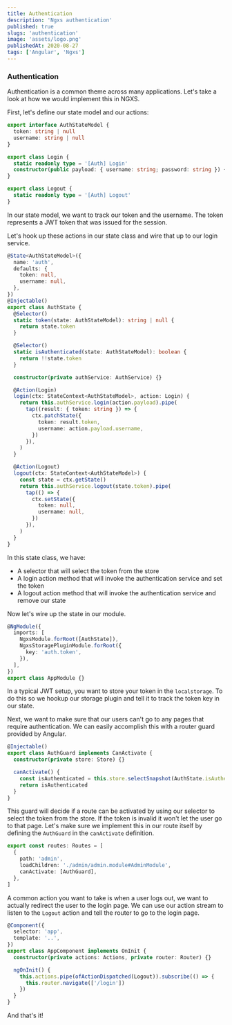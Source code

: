 ```yaml
---
title: Authentication
description: 'Ngxs authentication'
published: true
slugs: 'authentication'
image: 'assets/logo.png'
publishedAt: 2020-08-27
tags: ['Angular', 'Ngxs']
---
```


### Authentication

Authentication is a common theme across many applications. Let's take a look
at how we would implement this in NGXS.

First, let's define our state model and our actions:

```ts
export interface AuthStateModel {
  token: string | null
  username: string | null
}

export class Login {
  static readonly type = '[Auth] Login'
  constructor(public payload: { username: string; password: string }) {}
}

export class Logout {
  static readonly type = '[Auth] Logout'
}
```

In our state model, we want to track our token and the username. The token
represents a JWT token that was issued for the session.

Let's hook up these actions in our state class and wire that up to our login
service.

```ts
@State<AuthStateModel>({
  name: 'auth',
  defaults: {
    token: null,
    username: null,
  },
})
@Injectable()
export class AuthState {
  @Selector()
  static token(state: AuthStateModel): string | null {
    return state.token
  }

  @Selector()
  static isAuthenticated(state: AuthStateModel): boolean {
    return !!state.token
  }

  constructor(private authService: AuthService) {}

  @Action(Login)
  login(ctx: StateContext<AuthStateModel>, action: Login) {
    return this.authService.login(action.payload).pipe(
      tap((result: { token: string }) => {
        ctx.patchState({
          token: result.token,
          username: action.payload.username,
        })
      }),
    )
  }

  @Action(Logout)
  logout(ctx: StateContext<AuthStateModel>) {
    const state = ctx.getState()
    return this.authService.logout(state.token).pipe(
      tap(() => {
        ctx.setState({
          token: null,
          username: null,
        })
      }),
    )
  }
}
```

In this state class, we have:

- A selector that will select the token from the store
- A login action method that will invoke the authentication service and set the token
- A logout action method that will invoke the authentication service and remove our state

Now let's wire up the state in our module.

```ts
@NgModule({
  imports: [
    NgxsModule.forRoot([AuthState]),
    NgxsStoragePluginModule.forRoot({
      key: 'auth.token',
    }),
  ],
})
export class AppModule {}
```

In a typical JWT setup, you want to store your token in the `localstorage`. To do this
so we hookup our storage plugin and tell it to track the token
key in our state.

Next, we want to make sure that our users can't go to any pages that require authentication.
We can easily accomplish this with a router guard provided by Angular.

```ts
@Injectable()
export class AuthGuard implements CanActivate {
  constructor(private store: Store) {}

  canActivate() {
    const isAuthenticated = this.store.selectSnapshot(AuthState.isAuthenticated)
    return isAuthenticated
  }
}
```

This guard will decide if a route can be activated by using our selector to
select the token from the store. If the token is invalid it won't let the user go to that page.
Let's make sure we implement this in our route itself by defining the `AuthGuard`
in the `canActivate` definition.

```ts
export const routes: Routes = [
  {
    path: 'admin',
    loadChildren: './admin/admin.module#AdminModule',
    canActivate: [AuthGuard],
  },
]
```

A common action you want to take is when a user logs out, we want
to actually redirect the user to the login page. We can use our action
stream to listen to the `Logout` action and tell the router to go to
the login page.

```ts
@Component({
  selector: 'app',
  template: '..',
})
export class AppComponent implements OnInit {
  constructor(private actions: Actions, private router: Router) {}

  ngOnInit() {
    this.actions.pipe(ofActionDispatched(Logout)).subscribe(() => {
      this.router.navigate(['/login'])
    })
  }
}
```

And that's it!
